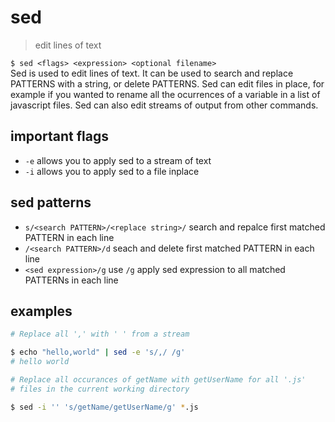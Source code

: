 # sed
> edit lines of text  

`$ sed <flags> <expression> <optional filename>`  
Sed is used to edit lines of text. It can be used to search and replace PATTERNS with a string, or delete PATTERNS. Sed can edit files in place, for example if you wanted to rename all the ocurrences of a variable in a list of javascript files. Sed can also edit streams of output from other commands.

## important flags
* `-e` allows you to apply sed to a stream of text
* `-i` allows you to apply sed to a file inplace

## sed patterns
* `s/<search PATTERN>/<replace string>/` search and repalce first matched PATTERN in each line
* `/<search PATTERN>/d` seach and delete  first matched PATTERN in each line
* `<sed expression>/g` use `/g` apply sed expression to all matched PATTERNs in each line

## examples
``` sh
# Replace all ',' with ' ' from a stream

$ echo "hello,world" | sed -e 's/,/ /g'
# hello world
```
``` sh
# Replace all occurances of getName with getUserName for all '.js'
# files in the current working directory

$ sed -i '' 's/getName/getUserName/g' *.js
```
